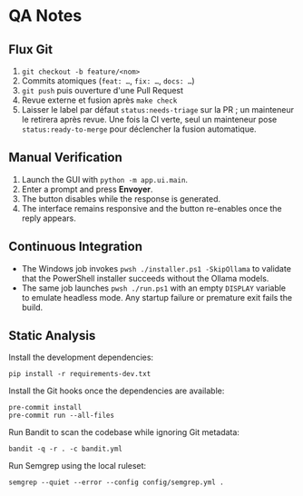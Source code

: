 # QA Notes

## Flux Git

1. `git checkout -b feature/<nom>`
2. Commits atomiques (`feat: …`, `fix: …`, `docs: …`)
3. `git push` puis ouverture d'une Pull Request
4. Revue externe et fusion après `make check`
5. Laisser le label par défaut `status:needs-triage` sur la PR ; un mainteneur le
   retirera après revue. Une fois la CI verte, seul un mainteneur pose
   `status:ready-to-merge` pour déclencher la fusion automatique.

## Manual Verification

1. Launch the GUI with `python -m app.ui.main`.
2. Enter a prompt and press **Envoyer**.
3. The button disables while the response is generated.
4. The interface remains responsive and the button re-enables once the reply appears.

## Continuous Integration

* The Windows job invokes `pwsh ./installer.ps1 -SkipOllama` to validate that the PowerShell installer
  succeeds without the Ollama models.
* The same job launches `pwsh ./run.ps1` with an empty `DISPLAY` variable to emulate headless mode. Any
  startup failure or premature exit fails the build.

## Static Analysis

Install the development dependencies:

```
pip install -r requirements-dev.txt
```

Install the Git hooks once the dependencies are available:

```
pre-commit install
pre-commit run --all-files
```

Run Bandit to scan the codebase while ignoring Git metadata:

```
bandit -q -r . -c bandit.yml
```

Run Semgrep using the local ruleset:

```
semgrep --quiet --error --config config/semgrep.yml .
```
